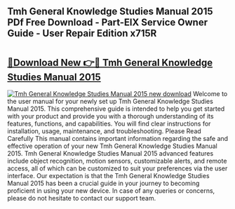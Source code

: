 ## Tmh General Knowledge Studies Manual 2015 PDf Free Download - Part-ElX Service Owner Guide - User Repair Edition x715R

# <h2><a href="http://bc6791.oget.top/?id=Tmh+General+Knowledge+Studies+Manual+2015">🔗Download New 👉🔴 Tmh General Knowledge Studies Manual 2015</a></h2>

[![Tmh General Knowledge Studies Manual 2015 new download](https://i.imgur.com/5g1atiW.png)](http://bc6791.oget.top/?id=Tmh+General+Knowledge+Studies+Manual+2015)
Welcome to the user manual for your newly set up Tmh General Knowledge Studies Manual 2015. This comprehensive guide is intended to help you get started with your product and provide you with a thorough understanding of its features, functions, and capabilities. You will find clear instructions for installation, usage, maintenance, and troubleshooting. Please Read Carefully This manual contains important information regarding the safe and effective operation of your new Tmh General Knowledge Studies Manual 2015. Tmh General Knowledge Studies Manual 2015 advanced features include object recognition, motion sensors, customizable alerts, and remote access, all of which can be customized to suit your preferences via the user interface. Our expectation is that the Tmh General Knowledge Studies Manual 2015 has been a crucial guide in your journey to becoming proficient in using your new device. In case of any queries or concerns, please do not hesitate to contact our support team.
